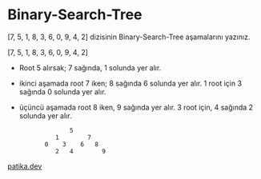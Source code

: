 # Binary-Search-Tree

[7, 5, 1, 8, 3, 6, 0, 9, 4, 2] dizisinin Binary-Search-Tree aşamalarını yazınız.

[7, 5, 1, 8, 3, 6, 0, 9, 4, 2]

* Root 5 alırsak; 7 sağında, 1 solunda yer alır.
* ikinci aşamada root 7 iken; 8 sağında 6 solunda yer alır. 1 root için 3 sağında 0 solunda yer alır.
* üçüncü aşamada root 8 iken, 9 sağında yer alır. 3 root için, 4 sağında 2 solunda yer alır.

                    5
                1        7
             0    3    6   8
                2   4        9

[patika.dev](www.patika.dev)
